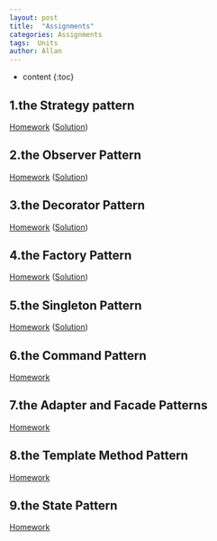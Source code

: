 ```yaml
---
layout: post
title:  "Assignments"
categories: Assignments
tags:  Units  
author: Allan
---
```


* content
{:toc}

## 1.the Strategy pattern
<A href="./../resources/Assignments/Strategy.Homework.docx">Homework</a>
(<A href="./../resources/Assignments/Strategy.Homework.solution.docx">Solution</a>)
## 2.the Observer Pattern
<A href="./../resources/Assignments/Oberver.Homework.docx">Homework</a>
(<A href="./../resources/Assignments/Oberver.Homework.solution.docx">Solution</a>)
## 3.the Decorator Pattern
<A href="./../resources/Assignments/Decorator.Homework.docx">Homework</a>
(<A href="./../resources/Assignments/Decorator.Homework.solution.docx">Solution</a>)
## 4.the Factory Pattern
<A href="./../resources/Assignments/Factory.Homework.docx">Homework</a>
(<A href="./../resources/Assignments/Factory.Homework.solution.docx">Solution</a>)
## 5.the Singleton Pattern
<A href="./../resources/Assignments/singleton.Homework.docx">Homework</a>
(<A href="./../resources/Assignments/singleton.Homework.solution.docx">Solution</a>)
## 6.the Command Pattern
<A href="./../resources/Assignments/Command.Homework.docx">Homework</a>
<!-- (<A href="./../resources/Assignments/Command.Homework.solution.docx">Solution</a>) -->
## 7.the Adapter and Facade Patterns
<A href="./../resources/Assignments/Adpter.Facade.Homework.docx">Homework</a>
<!-- (<A href="./../resources/Assignments/Adpter.Facade.Homework.solution.docx">Solution</a>) -->
## 8.the Template Method Pattern
<A href="./../resources/Assignments/Template.Homework.docx">Homework</a>
<!-- (<A href="./../resources/Assignments/Template.Homework.solution.docx">Solution</a>) -->
## 9.the State Pattern
<A href="./../resources/Assignments/State.Homework.docx">Homework</a>
<!-- (<A href="./../resources/Assignments/State.Homework.solution.docx">Solution</a>) -->
